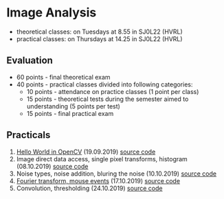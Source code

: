 # Image Analysis

- theoretical classes: on Tuesdays at 8.55 in SJ0L22 (HVRL)
- practical classes: on Thursdays at 14.25 in SJ0L22 (HVRL)

## Evaluation

- 60 points - final theoretical exam
- 40 points - practical classes divided into following categories:  
  - 10 points - attendance on practice classes (1 point per class)
  - 15 points - theoretical tests during the semester aimed to understanding (5 points per test)
  - 15 points - final practical exam

## Practicals

1. [Hello World in OpenCV](./resources/practical_01.md) (19.09.2019) [source code](./src/Practical_01/main.cpp)
2. Image direct data access, single pixel transforms, histogram (08.10.2019) [source code](./src/Practical_02/main.cpp)
3. Noise types, noise addition, bluring the noise (10.10.2019) [source code](./src/Practical_03/main.cpp)
4. [Fourier transform, mouse events](./resources/practical_04.md) (17.10.2019) [source code](./src/Practical_04/main.cpp)
5. Convolution, thresholding (24.10.2019) [source code](./src/Practical_05/main.cpp)
